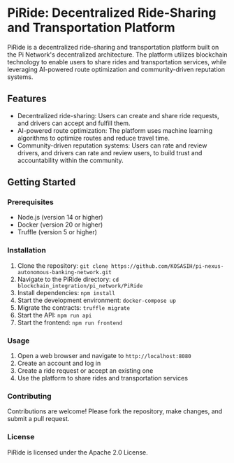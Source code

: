 PiRide: Decentralized Ride-Sharing and Transportation Platform
============================================================

PiRide is a decentralized ride-sharing and transportation platform built on the Pi Network's decentralized architecture. The platform utilizes blockchain technology to enable users to share rides and transportation services, while leveraging AI-powered route optimization and community-driven reputation systems.

Features
--------

* Decentralized ride-sharing: Users can create and share ride requests, and drivers can accept and fulfill them.
* AI-powered route optimization: The platform uses machine learning algorithms to optimize routes and reduce travel time.
* Community-driven reputation systems: Users can rate and review drivers, and drivers can rate and review users, to build trust and accountability within the community.

Getting Started
---------------

### Prerequisites

* Node.js (version 14 or higher)
* Docker (version 20 or higher)
* Truffle (version 5 or higher)

### Installation

1. Clone the repository: `git clone https://github.com/KOSASIH/pi-nexus-autonomous-banking-network.git`
2. Navigate to the PiRide directory: `cd blockchain_integration/pi_network/PiRide`
3. Install dependencies: `npm install`
4. Start the development environment: `docker-compose up`
5. Migrate the contracts: `truffle migrate`
6. Start the API: `npm run api`
7. Start the frontend: `npm run frontend`

### Usage

1. Open a web browser and navigate to `http://localhost:8080`
2. Create an account and log in
3. Create a ride request or accept an existing one
4. Use the platform to share rides and transportation services

### Contributing

Contributions are welcome! Please fork the repository, make changes, and submit a pull request.

### License

PiRide is licensed under the Apache 2.0 License.
